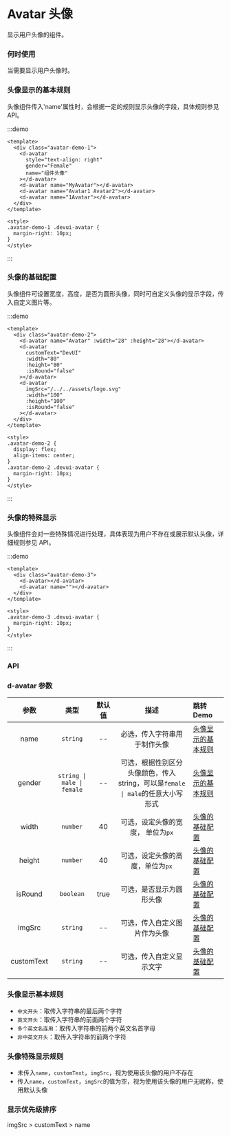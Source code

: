 # Avatar 头像

显示用户头像的组件。

### 何时使用

当需要显示用户头像时。

### 头像显示的基本规则

头像组件传入'name'属性时，会根据一定的规则显示头像的字段，具体规则参见 API。

:::demo

```vue
<template>
  <div class="avatar-demo-1">
    <d-avatar
      style="text-align: right"
      gender="Female"
      name="组件头像"
    ></d-avatar>
    <d-avatar name="MyAvatar"></d-avatar>
    <d-avatar name="Avatar1 Avatar2"></d-avatar>
    <d-avatar name="1Avatar"></d-avatar>
  </div>
</template>

<style>
.avatar-demo-1 .devui-avatar {
  margin-right: 10px;
}
</style>
```

:::

### 头像的基础配置

头像组件可设置宽度，高度，是否为圆形头像，同时可自定义头像的显示字段，传入自定义图片等。

:::demo

```vue
<template>
  <div class="avatar-demo-2">
    <d-avatar name="Avatar" :width="28" :height="28"></d-avatar>
    <d-avatar
      customText="DevUI"
      :width="80"
      :height="80"
      :isRound="false"
    ></d-avatar>
    <d-avatar
      imgSrc="/../../assets/logo.svg"
      :width="100"
      :height="100"
      :isRound="false"
    ></d-avatar>
  </div>
</template>

<style>
.avatar-demo-2 {
  display: flex;
  align-items: center;
}
.avatar-demo-2 .devui-avatar {
  margin-right: 10px;
}
</style>
```

:::

### 头像的特殊显示

头像组件会对一些特殊情况进行处理，具体表现为用户不存在或展示默认头像，详细规则参见 API。

:::demo

```vue
<template>
  <div class="avatar-demo-3">
    <d-avatar></d-avatar>
    <d-avatar name=""></d-avatar>
  </div>
</template>

<style>
.avatar-demo-3 .devui-avatar {
  margin-right: 10px;
}
</style>
```

:::

### API

### d-avatar 参数

|    参数    |            类型            | 默认值 |                                      描述                                       | 跳转 Demo                                 |
| :--------: | :------------------------: | :----: | :-----------------------------------------------------------------------------: | :---------------------------------------- |
|    name    |          `string`          |   --   |                          必选，传入字符串用于制作头像                           | [头像显示的基本规则](#头像显示的基本规则) |
|   gender   | `string \| male \| female` |   --   | 可选，根据性别区分头像颜色，传入 string，可以是`female \| male`的任意大小写形式 | [头像显示的基本规则](#头像显示的基本规则) |
|   width    |          `number`          |   40   |                        可选，设定头像的宽度， 单位为`px`                        | [头像的基础配置](#头像的基础配置)         |
|   height   |          `number`          |   40   |                        可选，设定头像的高度，单位为`px`                         | [头像的基础配置](#头像的基础配置)         |
|  isRound   |         `boolean`          |  true  |                            可选，是否显示为圆形头像                             | [头像的基础配置](#头像的基础配置)         |
|   imgSrc   |          `string`          |   --   |                          可选，传入自定义图片作为头像                           | [头像的基础配置](#头像的基础配置)         |
| customText |          `string`          |   --   |                            可选，传入自定义显示文字                             | [头像的基础配置](#头像的基础配置)         |

### 头像显示基本规则

- `中文开头`：取传入字符串的最后两个字符
- `英文开头`：取传入字符串的前面两个字符
- `多个英文名连用`：取传入字符串的前两个英文名首字母
- `非中英文开头`：取传入字符串的前两个字符

### 头像特殊显示规则

- 未传入`name`，`customText`，`imgSrc`，视为使用该头像的用户不存在
- 传入`name`，`customText`，`imgSrc`的值为空，视为使用该头像的用户无昵称，使用默认头像

### 显示优先级排序

imgSrc > customText > name
